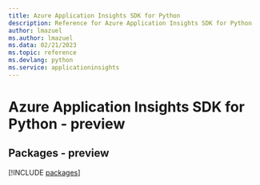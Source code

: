 ```yaml
---
title: Azure Application Insights SDK for Python
description: Reference for Azure Application Insights SDK for Python
author: lmazuel
ms.author: lmazuel
ms.data: 02/21/2023
ms.topic: reference
ms.devlang: python
ms.service: applicationinsights
---
```

# Azure Application Insights SDK for Python - preview
## Packages - preview
[!INCLUDE [packages](application-insights-index.md)]